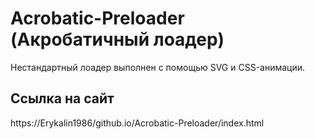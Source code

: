# Acrobatic-Preloader (Акробатичный лоадер)

Нестандартный лоадер выполнен с помощью SVG и CSS-анимации.

## Ссылка на сайт
https://Erykalin1986/github.io/Acrobatic-Preloader/index.html
